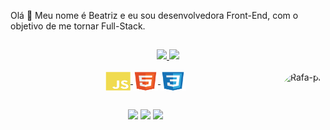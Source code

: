 Olá 👋 Meu nome é Beatriz e eu sou desenvolvedora Front-End, com o objetivo de me tornar Full-Stack.

##

<div align="center" display="flex">
  <a href="https://github.com/rafaballerini">
  <img height="180em" src="https://github-readme-stats.vercel.app/api?username=beatrizRadoski&show_icons=true&theme=dracula&include_all_commits=true&count_private=true"/>
  <img src="https://github-readme-stats.vercel.app/api/top-langs/?username=beatrizRadoski&layout=compact&langs_count=7&theme=dracula"/>
</div>

<div style="display: inline_block" align="center"><br>
  <img align="center" alt="Rafa-Js" height="30" width="40" src="https://raw.githubusercontent.com/devicons/devicon/master/icons/javascript/javascript-plain.svg">
  <img align="center" alt="Rafa-HTML" height="30" width="40" src="https://raw.githubusercontent.com/devicons/devicon/master/icons/html5/html5-original.svg">
  <img align="center" alt="Rafa-CSS" height="30" width="40" src="https://raw.githubusercontent.com/devicons/devicon/master/icons/css3/css3-original.svg">
  <img align="right" alt="Rafa-pic" height="150" style="border-radius:50px;" src="https://cdn.discordapp.com/attachments/679381012123222040/1023276844289634395/download20220906135105.png">
</div>
  
  ##
  
  <div align="center"> 
<a href="https://discord.gg/689613479321403413" target="_blank"><img src="https://img.shields.io/badge/Discord-7289DA?style=for-the-badge&logo= discord&logoColor=white" target="_blank"></a>
  <a href = "mailto:beatrizradoski03@gmail.com"><img src="https://img.shields.io/badge/-Gmail-%23333?style=for-the-badge&logo=gmail&logoColor=white" destino ="_blank"></a>
  <a href="https://www.linkedin.com/in/beatriz-fumie-radoski-b804981b2/"target="_blank"><img src="https://img.shields.io/badge/-LinkedIn-%230077B5?style=for-the-badge&logo=linkedin&logoColor=white" target="_blank"></a>
